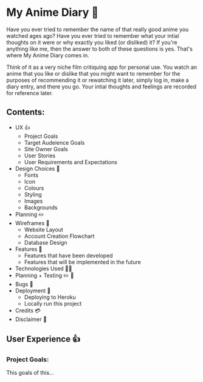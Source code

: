 <h1>My Anime Diary 📖</h1>
<p>Have you ever tried to remember the name of that really good anime you watched ages ago? Have you ever tried to remember what your intial thoughts on it were or why exactly you liked (or disliked) it? If you're anything like me, then the answer to both of these questions is yes. That's where My Anime Diary comes in.</p>
<p>Think of it as a very niche film critiquing app for personal use. You watch an anime that you like or dislike that you might want to remember for the purposes of recommending it or rewatching it later, simply log in, make a diary entry, and there you go. Your intial thoughts and feelings are recorded for reference later.<p>

<h2>Contents:</h2>
<ul>
  <li>UX 👍
    <ul>
      <li>Project Goals</li>
      <li>Target Audeience Goals</li>
      <li>Site Owner Goals</li>
      <li>User Stories</li>
      <li>User Requirements and Expectations</li>
    </ul>
  </li>
  <li>Design Choices 🎨
    <ul>
      <li>Fonts</li>
      <li>Icon</li>
      <li>Colours</li>
      <li>Styling</li>
      <li>Images</li>
      <li>Backgrounds</li>
    </ul>
  </li>
  <li>Planning ✏️</li>
  <li>Wireframes 🔧
    <ul>
      <li>Website Layout</li>
      <li>Account Creation Flowchart</li>
      <li>Database Design</li>
    </ul>
  </li>
  <li>Features 🎡
    <ul>
      <li>Features that have been developed</li>
      <li>Features that will be implemented in the future</li>
    </ul>
  </li>
  <li>Technologies Used 👨‍💻</li>
  <li>Planning + Testing ✏️ 🔌</li>
  <li>Bugs 🐞</li>
  <li>Deployment 🚀
    <ul>
      <li>Deploying to Heroku</li>
      <li>Locally run this project</li>
    </ul>
  </li>
  <li>Credits 💳</li>
  <li>Disclaimer 📝</li>
</ul>

<h2>User Experience 👍</h2>
<h3>Project Goals:</h3>
<p>This goals of this...